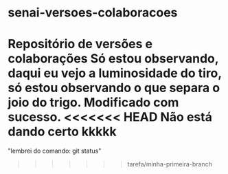 # senai-versoes-colaboracoes
Repositório de versões e colaborações
Só estou observando, daqui eu vejo a luminosidade do tiro, só estou observando o que separa o joio do trigo.
Modificado com sucesso.
<<<<<<< HEAD
Não está dando certo kkkkk
=======

"lembrei do comando: git status"
>>>>>>> tarefa/minha-primeira-branch
